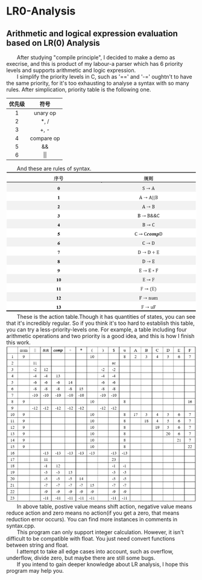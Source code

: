 # LR0-Analysis
## Arithmetic and logical expression evaluation based on LR(0) Analysis
&emsp;&emsp;After studying "compile principle", I decided to make a demo as execrise, and this is product of my labour-a parser which has 6 priority levels and supports arithmetic and logic expression.<br>
&emsp;&emsp;I simplify the priority levels in C, such as '==' and '-=' oughtn't to have the same priority, for it's too exhausting to analyse a syntax with so many rules. After simplication, priority table is the following one.<br>

 | 优先级 | 符号 |
 |:----:|:----:|
 |  1  |unary op|
 |  2  | *, / |
 |  3  | +, - |
 |  4  | compare op|
 |  5  |  &&  |
 |  6  | \|\| |

 &emsp;&emsp;And these are rules of syntax.<br>
![Rules](https://github.com/NK-CS-ZZL/LR0-Analysis/blob/master/rules.png)<br>
&emsp;&emsp;These is the action table.Though it has quantities of states, you can see that it's incredibly regular. So if you think it's too hard to establish this table, you can try a less-priority-levels one. For example, a table including four arithmetic operations and two priority is a good idea, and this is how I finish this work.<br>
![Actions](https://github.com/NK-CS-ZZL/LR0-Analysis/blob/master/actions.png)<br>
&emsp;&emsp;In above table, postive value means shift action, negative value means reduce action and zero means no action(if you get a zero, that means reduction error occurs). You can find more instances in comments in syntax.cpp.<br>
&emsp;&emsp;This program can only support integer calculation. However, it isn't difficult to be compatible with float. You just need  convert functions between string and float.<br> 
&emsp;&emsp;I attempt to take all edge cases into account, such as overflow, underflow, divide zero, but maybe there are still some bugs.<br>
&emsp;&emsp;If you intend to gain deeper knowledge about LR analysis, I hope this program may help you.





